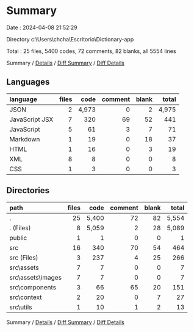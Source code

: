 # Summary

Date : 2024-04-08 21:52:29

Directory c:\\Users\\chcha\\Escritorio\\Dictionary-app

Total : 25 files,  5400 codes, 72 comments, 82 blanks, all 5554 lines

Summary / [Details](details.md) / [Diff Summary](diff.md) / [Diff Details](diff-details.md)

## Languages
| language | files | code | comment | blank | total |
| :--- | ---: | ---: | ---: | ---: | ---: |
| JSON | 2 | 4,973 | 0 | 2 | 4,975 |
| JavaScript JSX | 7 | 320 | 69 | 52 | 441 |
| JavaScript | 5 | 61 | 3 | 7 | 71 |
| Markdown | 1 | 19 | 0 | 18 | 37 |
| HTML | 1 | 16 | 0 | 3 | 19 |
| XML | 8 | 8 | 0 | 0 | 8 |
| CSS | 1 | 3 | 0 | 0 | 3 |

## Directories
| path | files | code | comment | blank | total |
| :--- | ---: | ---: | ---: | ---: | ---: |
| . | 25 | 5,400 | 72 | 82 | 5,554 |
| . (Files) | 8 | 5,059 | 2 | 28 | 5,089 |
| public | 1 | 1 | 0 | 0 | 1 |
| src | 16 | 340 | 70 | 54 | 464 |
| src (Files) | 3 | 237 | 4 | 25 | 266 |
| src\\assets | 7 | 7 | 0 | 0 | 7 |
| src\\assets\\images | 7 | 7 | 0 | 0 | 7 |
| src\\components | 3 | 66 | 65 | 20 | 151 |
| src\\context | 2 | 20 | 0 | 7 | 27 |
| src\\utils | 1 | 10 | 1 | 2 | 13 |

Summary / [Details](details.md) / [Diff Summary](diff.md) / [Diff Details](diff-details.md)